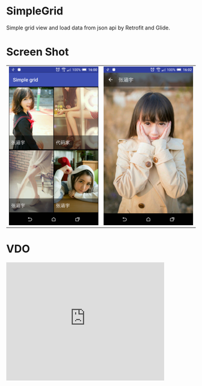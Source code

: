 # SimpleGrid
Simple grid view and load data from json api by Retrofit and Glide.


# Screen Shot
<table style="width:100%">
  <tr>
    <td><img src="https://github.com/BangPanSoft/SimpleGrid/blob/master/art/cover1.png"></td>
    <td><img src="https://github.com/BangPanSoft/SimpleGrid/blob/master/art/cover2.png"></td> 
  </tr>
</table>

# VDO
<iframe width="420" height="315" src="https://www.youtube.com/embed/p-UoB740-24" frameborder="0" allowfullscreen></iframe>





